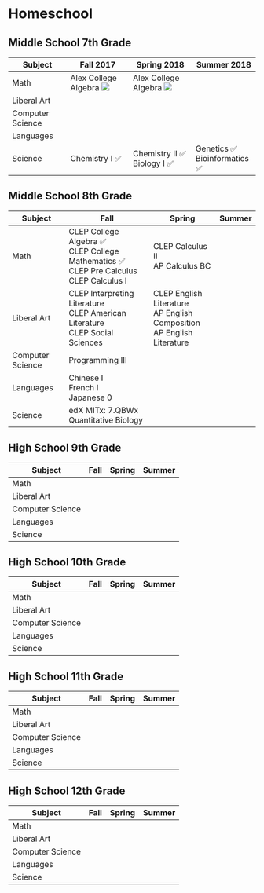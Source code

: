# Homeschool

## Middle School 7th Grade

| Subject | Fall 2017 | Spring 2018 | Summer 2018 |
|---------|------|--------|--------|
| Math | Alex College Algebra ![](http://progressed.io/bar/60) | Alex College Algebra ![](http://progressed.io/bar/100) | |
| Liberal Art | | |
| Computer Science | | |
| Languages | | |
| Science | Chemistry I :white_check_mark: | Chemistry II :white_check_mark: <br> Biology I :white_check_mark: | Genetics :white_check_mark: <br> Bioinformatics :white_check_mark: |

## Middle School 8th Grade

| Subject | Fall | Spring | Summer |
|---------|------|--------|--------|
| Math | CLEP College Algebra :white_check_mark: <br> CLEP College Mathematics :white_check_mark: <br> CLEP Pre Calculus <br> CLEP Calculus I | CLEP Calculus II <br> AP Calculus BC|  |
| Liberal Art | CLEP Interpreting Literature <br> CLEP American Literature <br> CLEP Social Sciences| CLEP English Literature <br> AP English Composition <br> AP English Literature |
| Computer Science | Programming III | |
| Languages | Chinese I <br> French I <br> Japanese 0 | |
| Science | edX MITx: 7.QBWx Quantitative Biology | | |

## High School 9th Grade

| Subject | Fall | Spring | Summer |
|---------|------|--------|--------|
| Math | | | |
| Liberal Art | | |
| Computer Science | | |
| Languages | | |
| Science | | | |

## High School 10th Grade

| Subject | Fall | Spring | Summer |
|---------|------|--------|--------|
| Math | | | |
| Liberal Art | | |
| Computer Science | | |
| Languages | | |
| Science | | | |

## High School 11th Grade

| Subject | Fall | Spring | Summer |
|---------|------|--------|--------|
| Math | | | |
| Liberal Art | | |
| Computer Science | | |
| Languages | | |
| Science | | | |

## High School 12th Grade

| Subject | Fall | Spring | Summer |
|---------|------|--------|--------|
| Math | | | |
| Liberal Art | | |
| Computer Science | | |
| Languages | | |
| Science | | | |
